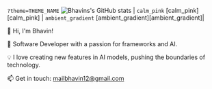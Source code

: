 `?theme=THEME_NAME`
![Bhavins's GitHub stats](https://github-readme-stats.vercel.app/api?username=anuraghazra&theme=dark&show_icons=true)
 | `calm_pink` [calm_pink][calm_pink] | `ambient_gradient` [ambient_gradient][ambient_gradient]|

👋 Hi, I'm Bhavin!

🚀 Software Developer with a passion for frameworks and AI.

💡 I love creating new features in AI models, pushing the boundaries of technology.

📫 Get in touch: mailbhavin12@gmail.com
